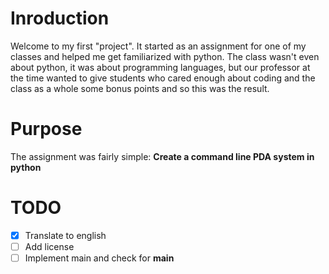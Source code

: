 
# Inroduction

Welcome to my first "project". It started as an assignment for one of my classes and helped me get familiarized with python. The class wasn't even about python, it was about programming languages, but our professor at the time wanted to give students who cared enough about coding and the class as a whole some bonus points and so this was the result.

# Purpose

The assignment was fairly simple: **Create a command line PDA system in python**


# TODO
- [x] Translate to english
- [ ] Add license
- [ ] Implement main and check for __main__